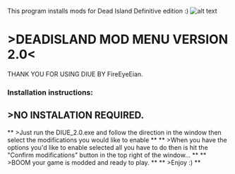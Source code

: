 This program installs mods for Dead Island Definitive edition :)
![alt text](https://staticdelivery.nexusmods.com/mods/1539/images/14/14-1575083930-113271049.png)

# >DEADISLAND MOD MENU VERSION 2.0<

THANK YOU FOR USING DIUE BY FireEyeEian.

### Installation instructions:

## >NO INSTALATION REQUIRED. 

** >Just run the DIUE_2.0.exe and follow the direction in the window then select the modifications you would like to enable **
** >When you have the options you'd like to enable selected all you have to do then is hit the "Confirm modifications" button in the top right of the window... **
** >BOOM your game is modded and ready to play. **
** >Enjoy :) **
